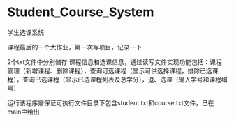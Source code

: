 # Student_Course_System
学生选课系统

课程最后的一个大作业，第一次写项目，记录一下

2个txt文件中分别储存 课程信息和选课信息，通过读写文件实现功能包括：课程管理（新增课程、删除课程），查询可选课程（显示可供选择课程，排除已选课程），查询已选课程（显示已选课程列表及总学分），退、选课（输入学号和课程编号）

运行该程序需保证可执行文件目录下包含student.txt和course.txt文件，已在main中给出
